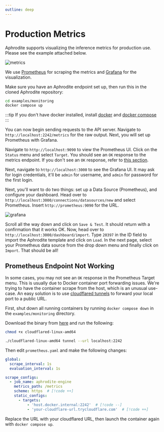 ```yaml
---
outline: deep
---
```


# Production Metrics

Aphrodite supports visualizing the inference metrics for production use. Please see the example attached below.

![metrics](/metrics.png)


We use [Prometheus](https://github.com/prometheus/client_python) for scraping the metrics and [Grafana](https://github.com/grafana/grafana) for the visualization.

Make sure you have an Aphrodite endpoint set up, then run this in the cloned Aphrodite repository:


```sh
cd examples/monitoring
docker compose up
```

:::tip
If you don't have docker installed, install [docker](https://docs.docker.com/engine/install/) and [docker compose](https://docs.docker.com/compose/install/linux/#install-using-the-repository)
:::

You can now begin sending requests to the API server. Navigate to `http://localhost:2242/metrics` for the raw output. Next, you will set up Prometheus with Grafana.


Navigate to `http://localhost:9090` to view the Prometheus UI. Click on the `Status` menu and select `Target`. You should see an `OK` response to the metrics endpoint. If you don't see an `OK` response, refer to [this section](#prometheus-endpoint-not-working).

Next, navigate to `http://localhost:3000` to see the Grafana UI. It may ask for login credentials, it'll be `admin` for username, and `admin` for password for the first login.

Next, you'll want to do two things: set up a Data Source (Prometheus), and configure your dashboard. Head over to `http://localhost:3000/connections/datasources/new` and select Prometheus. Insert `http://prometheus:9090` for the URL.

![grafana](/grafana.png)

Scroll all the way down and click on `Save & Test`. It should return with a confirmation that it works OK. Now, head over to `http://localhost:3000/dashboard/import`. Type `20397` in the ID field to import the Aphrodite template and click on `Load`. In the next page, select your Prometheus data source from the drop down menu and finally click on `Import`. That should be all!


## Prometheus Endpoint Not Working

In some cases, you may not see an `OK` response in the Prometheus Target menu. This is usually due to Docker container port forwarding issues. We're trying to have the container scrape from the host, which is an unusual use-case. An easy solution is to use [cloudflared tunnels](https://github.com/cloudflare/cloudflared) to forward your local port to a public URL.

First, shut down all running containers by running `docker compose down` in the `examples/monitoring` directory.

Download the binary from [here](https://github.com/cloudflare/cloudflared/releases/latest/download/cloudflared-linux-amd64) and run the following:

```sh
chmod +x cloudflared-linux-amd64

./cloudflared-linux-amd64 tunnel --url localhost:2242
```

Then edit `prometheus.yaml` and make the following changes:


```yaml
global:
  scrape_interval: 1s
  evaluation_interval: 1s

scrape_configs:
  - job_name: aphrodite-engine
    metrics_path: /metrics
    scheme: https  # [!code ++]
    static_configs:
      - targets:
          - 'host.docker.internal:2242'  # [!code --]
          - 'your-cloudflare-url.trycloudflare.com'  # [!code ++]
```

Replace the URL with your cloudflared URL, then launch the container again with `docker compose up`.